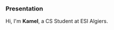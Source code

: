 ### Presentation
Hi, I'm **Kamel**,
a CS Student at ESI Algiers.

<!---
kamel-yamani/kamel-yamani is a ✨ special ✨ repository because its `README.md` (this file) appears on your GitHub profile.
You can click the Preview link to take a look at your changes.
--->
